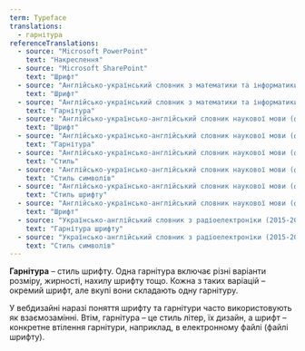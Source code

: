 ```yaml
---
term: Typeface
translations:
  - гарнітура
referenceTranslations:
  - source: "Microsoft PowerPoint"
    text: "Накреслення"
  - source: "Microsoft SharePoint"
    text: "Шрифт"
  - source: "Англійсько-український словник з математики та інформатики (2010)"
    text: "Шрифт"
  - source: "Англійсько-український словник з математики та інформатики (2010)"
    text: "Гарнітура"
  - source: "Англійсько-українсько-англійський словник наукової мови (фізика та споріднені науки). Частина І англійсько-українська (2010)"
    text: "Шрифт"
  - source: "Англійсько-українсько-англійський словник наукової мови (фізика та споріднені науки). Частина І англійсько-українська (2010)"
    text: "Гарнітура"
  - source: "Англійсько-українсько-англійський словник наукової мови (фізика та споріднені науки). Частина І англійсько-українська (2010)"
    text: "Стиль"
  - source: "Англійсько-українсько-англійський словник наукової мови (фізика та споріднені науки). Частина ІІ українсько-англійська (2010)"
    text: "Стиль символів"
  - source: "Англійсько-українсько-англійський словник наукової мови (фізика та споріднені науки). Частина ІІ українсько-англійська (2010)"
    text: "Стиль шрифту"
  - source: "Англійсько-українсько-англійський словник наукової мови (фізика та споріднені науки). Частина ІІ українсько-англійська (2010)"
    text: "Шрифт"
  - source: "Українсько-англійський словник з радіоелектроніки (2015-2018)"
    text: "Гарнітура шрифту"
  - source: "Українсько-англійський словник з радіоелектроніки (2015-2018)"
    text: "Стиль символів"
---
```


**Гарнітура** – стиль шрифту. Одна гарнітура включає різні варіанти розміру, жирності, нахилу шрифту тощо. Кожна з таких варіацій – окремий шрифт, але вкупі вони складають одну гарнітуру.

У вебдизайні наразі поняття шрифту та гарнітури часто використовують як взаємозамінні. Втім, гарнітура – це стиль літер, їх дизайн, а шрифт – конкретне втілення гарнітури, наприклад, в електронному файлі (файлі шрифту).